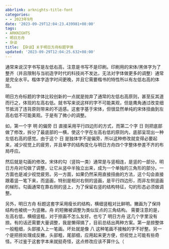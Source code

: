 ```yaml
---
abbrlink: arknights-title-font
categories:
- - 2023年9月
date: '2023-09-29T12:04:23.439981+08:00'
tags:
- ARKNIGHTS
- 明日方舟
- 杂谈
title: 【杂谈】关于明日方舟标题字体
updated: '2023-09-29T12:04:25.632+08:00'
---
```

通常来说汉字书写是左低右高，注意是书写不是印刷。印刷用的宋体/黑体字为了整齐（并且限制与当初造字时代的科技尚不发达，无法对字体做更多的调整）通常是完全水平。楷体字造字时间更晚，并且它需要楷书的特性所以有左低右高的体现。


明日方舟标题的字体比较创新的一点就是抛弃了通常的左低右高原则，甚至反其道而行之，体现的左高右低。就书写来说这样的字不可能美观，但是鹰角通过改变细节抵消了违背原则带来的不适感。这套字基于宋体，但很显然单纯的宋体扭曲到左高右低不可能美观。于是有了微小的调整。


如，第一个字 明 的偏旁 日 直接采用平行四边形的方式，而第二个字 日 则把底部做了修改，拆分了最底部的一横，使这个字在左高右低的原则内，底部呈现出一种左低右高的感觉。由于这个 日 是独体字不是偏旁，所以这种修改就变得必要起来，减少视觉上的疲劳，并且单字的结构变化与明日方舟四个字整体参差不齐的布局呼应。 



然后就是勾画的修改。宋体的勾（竖钩一类）通常是与竖相连，是竖的一部分。明日方舟对勾做了调整，让它从竖中半独立出来，成为一个单独的三角形的部分。一方面也是减少视觉疲劳。另一方面，如果仍然采用直接扭曲的方法，这个勾会直接跟着竖一笔下来，而竖画，特别是相对右侧的竖画，是平行四边形，而非左侧竖画的梯形。勾画通常在靠右侧的竖上，为了保留右竖的结构特征，勾的形态必须做调整。 



另外，明日方舟 标题这套字采用瘦长的结构，横细竖粗对比鲜明。撇画为了保持结构也被统一为竖撇。舟 的短撇被调整为类似反点的三角结构。 需要注意的是，左高右低，横细竖粗，对于捺画不怎么友好。也亏了 明日方舟 这几个字里没有捺。有的话还需要大量调整，我是懒得搞了，目前总结出两种方案。第一是捺整体一般粗细，头部接入上一笔画。坏处就是像 八 这种笔画不接触的字不好整。另一个是把捺处理成反撇，头部粗，尾部细，应用起来更方便，但视觉上可能有些奇怪。不过鉴于这套字本来就挺奇怪，这点修改应该不算什么（
